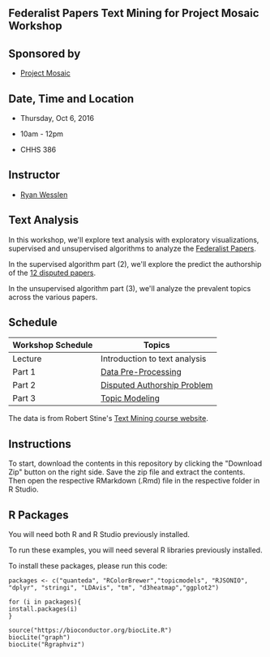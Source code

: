 ## Federalist Papers Text Mining for Project Mosaic Workshop

## Sponsored by 
* [Project Mosaic](https://projectmosaic.uncc.edu/)

## Date, Time and Location

* Thursday, Oct 6, 2016 

* 10am - 12pm

* CHHS 386
 
## Instructor

* [Ryan Wesslen](http://wesslen.github.io)

## Text Analysis

In this workshop, we'll explore text analysis with exploratory visualizations, supervised and unsupervised algorithms to analyze the [Federalist Papers](https://en.wikipedia.org/wiki/The_Federalist_Papers). 

In the supervised algorithm part (2), we'll explore the predict the authorship of the [12 disputed papers](https://en.wikipedia.org/wiki/The_Federalist_Papers#Disputed_essays). 

In the unsupervised algorithm part (3), we'll analyze the prevalent topics across the various papers.

## Schedule

| Workshop Schedule   | Topics                                                  |
| ------------------- | ------------------------------------------------------- |
| Lecture             | Introduction to text analysis                  |
| Part 1              | [Data Pre-Processing](part1/preprocessing-01.Rmd) |
| Part 2              | [Disputed Authorship Problem](part2/supervised-02.Rmd) |
| Part 3              | [Topic Modeling](part3/topicmodeling-03.Rmd) |

The data is from Robert Stine's [Text Mining course website](http://www-stat.wharton.upenn.edu/~stine/mich/index.html#textanalytics).
                                                             
## Instructions
                                                            
To start, download the contents in this repository by clicking the "Download Zip" button on the right side. Save the zip file and extract the contents. Then open the respective RMarkdown (.Rmd)  file in the respective folder in R Studio.

## R Packages

You will need both R and R Studio previously installed. 

To run these examples, you will need several R libraries previously installed.

To install these packages, please run this code:
```{r}
packages <- c("quanteda", "RColorBrewer","topicmodels", "RJSONIO", "dplyr", "stringi", "LDAvis", "tm", "d3heatmap","ggplot2")

for (i in packages){
install.packages(i)
}

source("https://bioconductor.org/biocLite.R")
biocLite("graph")
biocLite("Rgraphviz")
```
